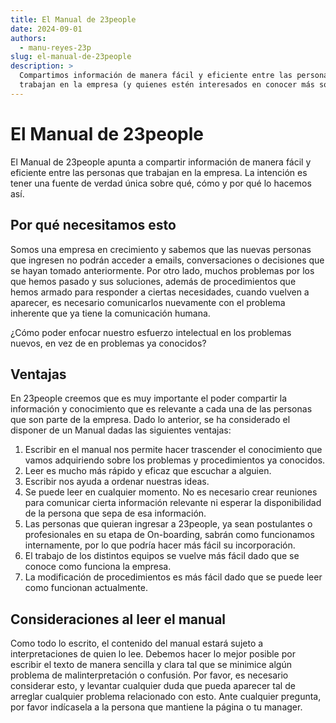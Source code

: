 ```yaml
---
title: El Manual de 23people
date: 2024-09-01
authors:
  - manu-reyes-23p
slug: el-manual-de-23people
description: >
  Compartimos información de manera fácil y eficiente entre las personas que 
  trabajan en la empresa (y quienes estén interesados en conocer más sobre nosotros).
---
```


# El Manual de 23people

El Manual de 23people apunta a compartir información de manera fácil y eficiente entre las personas que trabajan en la empresa. La intención es tener una fuente de verdad única sobre qué, cómo y por qué lo hacemos así.

## Por qué necesitamos esto
Somos una empresa en crecimiento y sabemos que las nuevas personas que ingresen no podrán acceder a emails, conversaciones o decisiones que se hayan tomado anteriormente. Por otro lado, muchos problemas por los que hemos pasado y sus soluciones, además de procedimientos que hemos armado para responder a ciertas necesidades, cuando vuelven a aparecer, es necesario comunicarlos nuevamente con el problema inherente que ya tiene la comunicación humana.

¿Cómo poder enfocar nuestro esfuerzo intelectual en los problemas nuevos, en vez de en problemas ya conocidos?

## Ventajas

En 23people creemos que es muy importante el poder compartir la información y conocimiento que es relevante a cada una de las personas que son parte de la empresa. Dado lo anterior, se ha considerado el disponer de un Manual dadas las siguientes ventajas:

1. Escribir en el manual nos permite hacer trascender el conocimiento que vamos adquiriendo sobre los problemas y procedimientos ya conocidos.
2. Leer es mucho más rápido y eficaz que escuchar a alguien.
3. Escribir nos ayuda a ordenar nuestras ideas.
4. Se puede leer en cualquier momento. No es necesario crear reuniones para comunicar cierta información relevante ni esperar la disponibilidad de la persona que sepa de esa información.
5. Las personas que quieran ingresar a 23people, ya sean postulantes o profesionales en su etapa de On-boarding, sabrán como funcionamos internamente, por lo que podría hacer más fácil su incorporación.
6. El trabajo de los distintos equipos se vuelve más fácil dado que se conoce como funciona la empresa.
7. La modificación de procedimientos es más fácil dado que se puede leer como funcionan actualmente.

## Consideraciones al leer el manual

Como todo lo escrito, el contenido del manual estará sujeto a interpretaciones de quien lo lee. Debemos hacer lo mejor posible por escribir el texto de manera sencilla y clara tal que se minimice algún problema de malinterpretación o confusión. Por favor, es necesario considerar esto, y levantar cualquier duda que pueda aparecer tal de arreglar cualquier problema relacionado con esto. Ante cualquier pregunta, por favor indícasela a la persona que mantiene la página o tu manager.